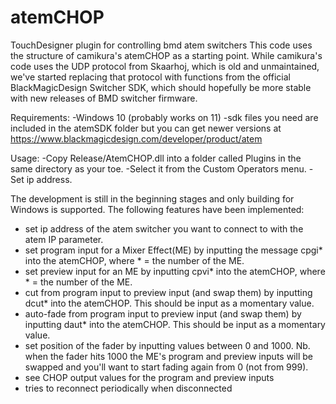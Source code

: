 # atemCHOP
TouchDesigner plugin for controlling bmd atem switchers
This code uses the structure of camikura's atemCHOP as a starting point. While camikura's code uses the UDP protocol from Skaarhoj, which is old and unmaintained, we've started replacing that protocol with functions from the official BlackMagicDesign Switcher SDK, which should hopefully be more stable with new releases of BMD switcher firmware.

Requirements:
-Windows 10 (probably works on 11)
-sdk files you need are included in the atemSDK folder but you can get newer versions at https://www.blackmagicdesign.com/developer/product/atem

Usage:
-Copy Release/AtemCHOP.dll into a folder called Plugins in the same directory as your toe.
-Select it from the Custom Operators menu.
-Set ip address.

The development is still in the beginning stages and only building for Windows is supported. The following features have been implemented:

- set ip address of the atem switcher you want to connect to with the atem IP parameter.
- set program input for a Mixer Effect(ME) by inputting the message cpgi* into the atemCHOP, where * = the number of the ME.
- set preview input for an ME by inputting cpvi* into the atemCHOP, where * = the number of the ME.
- cut from program input to preview input (and swap them) by inputting dcut* into the atemCHOP. This should be input as a momentary value.
- auto-fade from program input to preview input (and swap them) by inputting daut* into the atemCHOP. This should be input as a momentary value.
- set position of the fader by inputting values between 0 and 1000. Nb. when the fader hits 1000 the ME's program and preview inputs will be swapped and you'll want to start fading again from 0 (not from 999).
- see CHOP output values for the program and preview inputs
- tries to reconnect periodically when disconnected

